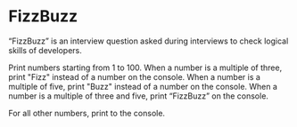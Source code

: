 # FizzBuzz
“FizzBuzz” is an interview question asked during interviews to check logical skills of developers.

Print numbers starting from 1 to 100. 
When a number is a multiple of three, print "Fizz" instead of a number on the console.
When a number is a multiple of five, print "Buzz" instead of a number on the console.
When a number is a multiple of three and five, print “FizzBuzz” on the console.

For all other numbers, print to the console.
